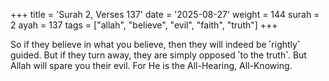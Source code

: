 +++
title = 'Surah 2, Verses 137'
date = '2025-08-27'
weight = 144
surah = 2
ayah = 137
tags = ["allah", "believe", "evil", "faith", "truth"]
+++

So if they believe in what you believe, then they will indeed be ˹rightly˺ guided. But if they turn away, they are simply opposed ˹to the truth˺. But Allah will spare you their evil. For He is the All-Hearing, All-Knowing.